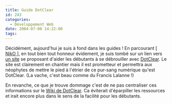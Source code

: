 ```yaml
---
title: Guide DotClear
id: 243
categories:
  - Développement Web
date: 2004-07-08 14:22:00
tags:
---
```


Décidément, aujourd'hui je suis à fond dans les guides&nbsp;! En parcourant [[ NikO ]](http://niko.informatif.org/index.php "[ NikO ]"), en tout bien tout honneur évidement, je suis tombé sur un lien vers [un site](http://www.kozlika.org/dotclear/index.html "Club des amateurs éclairés de DotClear") se proposant d'aider les débutants à se débrouiller avec [DotClear](http://www.dotclear.net/ "DotClear"). Le site est clairement en chantier mais il est prometteur et permettra aux néophytes de mettre le pied à l'étrier de ce pur-sang numérique qu'est DotClear. (La vache, c'est beau comme du Francis Lalanne !)

En revanche, ce que je trouve dommage c'est de ne pas centraliser ces informations sur le [Wiki de DotClear](http://dev.dotclear.net/trac/wiki/DotClear/fr/Documentation "Wiki de DotClear"). Ca éviterait d'éparpiller les ressources et irait encore plus dans le sens de la facilité pour les débutants.